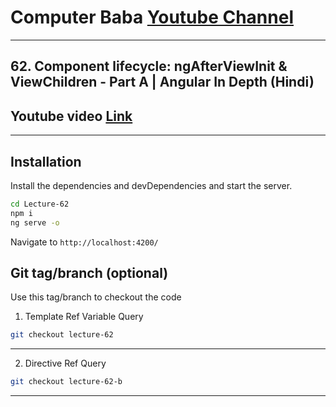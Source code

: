 # Computer Baba [Youtube Channel](https://www.youtube.com/c/ComputerBabaOfficial)

---

## 62. Component lifecycle: ngAfterViewInit & ViewChildren - Part A | Angular In Depth (Hindi)

## Youtube video [Link](https://youtu.be/CiPFUpakSS4)

---

## Installation

Install the dependencies and devDependencies and start the server.

```sh
cd Lecture-62
npm i
ng serve -o
```

Navigate to `http://localhost:4200/`

## Git tag/branch (optional)

Use this tag/branch to checkout the code

1. Template Ref Variable Query

```sh
git checkout lecture-62
```

---

2. Directive Ref Query

```sh
git checkout lecture-62-b
```

---
